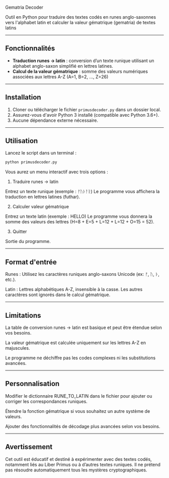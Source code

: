  Gematria Decoder

Outil en Python pour traduire des textes codés en runes anglo-saxonnes vers l'alphabet latin et calculer la valeur gématrique (gematria) de textes latins

---

## Fonctionnalités

- **Traduction runes → latin** : conversion d’un texte runique utilisant un alphabet anglo-saxon simplifié en lettres latines.
- **Calcul de la valeur gématrique** : somme des valeurs numériques associées aux lettres A-Z (A=1, B=2, ..., Z=26)

---

## Installation

1. Cloner ou télécharger le fichier `primusdecoder.py` dans un dossier local.
2. Assurez-vous d'avoir Python 3 installé (compatible avec Python 3.6+).
3. Aucune dépendance externe nécessaire.

---

## Utilisation

Lancez le script dans un terminal :

```bash
python primusdecoder.py
```

Vous aurez un menu interactif avec trois options :

1. Traduire runes → latin

Entrez un texte runique (exemple : ᚠᚢᚦᚨᚱ)
Le programme vous affichera la traduction en lettres latines (futhar).

2. Calculer valeur gématrique

Entrez un texte latin (exemple : HELLO)
Le programme vous donnera la somme des valeurs des lettres (H=8 + E=5 + L=12 + L=12 + O=15 = 52).

3. Quitter

Sortie du programme.

---

## Format d'entrée

Runes : Utilisez les caractères runiques anglo-saxons Unicode (ex: ᚠ, ᚢ, ᚦ, etc.).

Latin : Lettres alphabétiques A-Z, insensible à la casse. Les autres caractères sont ignorés dans le calcul gématrique.

---

## Limitations

La table de conversion runes → latin est basique et peut être étendue selon vos besoins.

La valeur gématrique est calculée uniquement sur les lettres A-Z en majuscules.

Le programme ne déchiffre pas les codes complexes ni les substitutions avancées.

---

## Personnalisation

Modifier le dictionnaire RUNE_TO_LATIN dans le fichier pour ajouter ou corriger les correspondances runiques.

Étendre la fonction gématrique si vous souhaitez un autre système de valeurs.

Ajouter des fonctionnalités de décodage plus avancées selon vos besoins.

--- 

## Avertissement

Cet outil est éducatif et destiné à expérimenter avec des textes codés, notamment liés au Liber Primus ou à d’autres textes runiques. 
Il ne prétend pas résoudre automatiquement tous les mystères cryptographiques.
